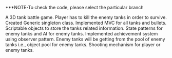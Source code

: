 ***NOTE-To check the code, please select the particular branch


A 3D tank battle game. Player has to kill the enemy tanks in order to survive. Created Generic singleton class.
Implemented MVC for all tanks and bullets.
Scriptable objects to store the tanks related information.
State patterns for enemy tanks and AI for enemy tanks.
Implemented achievement system using observer pattern.
Enemy tanks will be getting from the pool of enemy tanks i.e., object pool for enemy tanks.
Shooting mechanism for player or enemy tanks.
